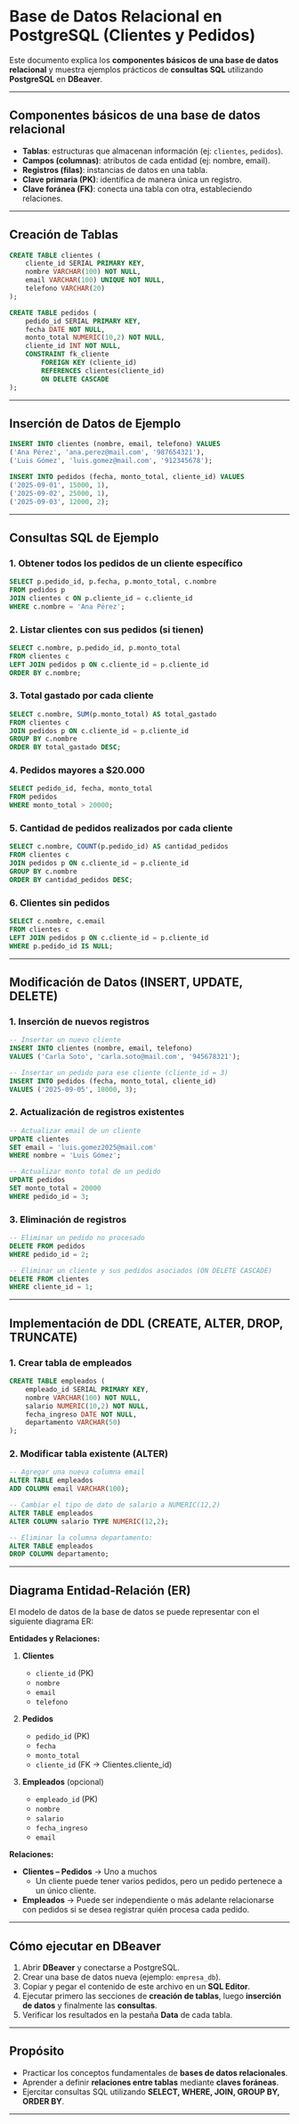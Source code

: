 # Base de Datos Relacional en PostgreSQL (Clientes y Pedidos)

Este documento explica los **componentes básicos de una base de datos relacional** y muestra ejemplos prácticos de **consultas SQL** utilizando **PostgreSQL** en **DBeaver**.

---

## Componentes básicos de una base de datos relacional

- **Tablas**: estructuras que almacenan información (ej: `clientes`, `pedidos`).
- **Campos (columnas)**: atributos de cada entidad (ej: nombre, email).
- **Registros (filas)**: instancias de datos en una tabla.
- **Clave primaria (PK)**: identifica de manera única un registro.
- **Clave foránea (FK)**: conecta una tabla con otra, estableciendo relaciones.

---

## Creación de Tablas

```sql
CREATE TABLE clientes (
    cliente_id SERIAL PRIMARY KEY,
    nombre VARCHAR(100) NOT NULL,
    email VARCHAR(100) UNIQUE NOT NULL,
    telefono VARCHAR(20)
);

CREATE TABLE pedidos (
    pedido_id SERIAL PRIMARY KEY,
    fecha DATE NOT NULL,
    monto_total NUMERIC(10,2) NOT NULL,
    cliente_id INT NOT NULL,
    CONSTRAINT fk_cliente
        FOREIGN KEY (cliente_id) 
        REFERENCES clientes(cliente_id)
        ON DELETE CASCADE
);
```

---

## Inserción de Datos de Ejemplo

```sql
INSERT INTO clientes (nombre, email, telefono) VALUES
('Ana Pérez', 'ana.perez@mail.com', '987654321'),
('Luis Gómez', 'luis.gomez@mail.com', '912345678');

INSERT INTO pedidos (fecha, monto_total, cliente_id) VALUES
('2025-09-01', 15000, 1),
('2025-09-02', 25000, 1),
('2025-09-03', 12000, 2);
```

---

## Consultas SQL de Ejemplo

### 1. Obtener todos los pedidos de un cliente específico
```sql
SELECT p.pedido_id, p.fecha, p.monto_total, c.nombre
FROM pedidos p
JOIN clientes c ON p.cliente_id = c.cliente_id
WHERE c.nombre = 'Ana Pérez';
```

### 2. Listar clientes con sus pedidos (si tienen)
```sql
SELECT c.nombre, p.pedido_id, p.monto_total
FROM clientes c
LEFT JOIN pedidos p ON c.cliente_id = p.cliente_id
ORDER BY c.nombre;
```

### 3. Total gastado por cada cliente
```sql
SELECT c.nombre, SUM(p.monto_total) AS total_gastado
FROM clientes c
JOIN pedidos p ON c.cliente_id = p.cliente_id
GROUP BY c.nombre
ORDER BY total_gastado DESC;
```

### 4. Pedidos mayores a $20.000
```sql
SELECT pedido_id, fecha, monto_total
FROM pedidos
WHERE monto_total > 20000;
```

### 5. Cantidad de pedidos realizados por cada cliente
```sql
SELECT c.nombre, COUNT(p.pedido_id) AS cantidad_pedidos
FROM clientes c
JOIN pedidos p ON c.cliente_id = p.cliente_id
GROUP BY c.nombre
ORDER BY cantidad_pedidos DESC;
```

### 6. Clientes sin pedidos
```sql
SELECT c.nombre, c.email
FROM clientes c
LEFT JOIN pedidos p ON c.cliente_id = p.cliente_id
WHERE p.pedido_id IS NULL;
```

---

## Modificación de Datos (INSERT, UPDATE, DELETE)

### 1. Inserción de nuevos registros
```sql
-- Insertar un nuevo cliente
INSERT INTO clientes (nombre, email, telefono)
VALUES ('Carla Soto', 'carla.soto@mail.com', '945678321');

-- Insertar un pedido para ese cliente (cliente_id = 3)
INSERT INTO pedidos (fecha, monto_total, cliente_id)
VALUES ('2025-09-05', 18000, 3);
```

### 2. Actualización de registros existentes
```sql
-- Actualizar email de un cliente
UPDATE clientes
SET email = 'luis.gomez2025@mail.com'
WHERE nombre = 'Luis Gómez';

-- Actualizar monto total de un pedido
UPDATE pedidos
SET monto_total = 20000
WHERE pedido_id = 3;
```

### 3. Eliminación de registros
```sql
-- Eliminar un pedido no procesado
DELETE FROM pedidos
WHERE pedido_id = 2;

-- Eliminar un cliente y sus pedidos asociados (ON DELETE CASCADE)
DELETE FROM clientes
WHERE cliente_id = 1;
```

---

## Implementación de DDL (CREATE, ALTER, DROP, TRUNCATE)

### 1. Crear tabla de empleados
```sql
CREATE TABLE empleados (
    empleado_id SERIAL PRIMARY KEY,
    nombre VARCHAR(100) NOT NULL,
    salario NUMERIC(10,2) NOT NULL,
    fecha_ingreso DATE NOT NULL,
    departamento VARCHAR(50)
);
```

### 2. Modificar tabla existente (ALTER)
```sql
-- Agregar una nueva columna email
ALTER TABLE empleados
ADD COLUMN email VARCHAR(100);

-- Cambiar el tipo de dato de salario a NUMERIC(12,2)
ALTER TABLE empleados
ALTER COLUMN salario TYPE NUMERIC(12,2);

-- Eliminar la columna departamento:
ALTER TABLE empleados
DROP COLUMN departamento;
```

---

## Diagrama Entidad-Relación (ER)

El modelo de datos de la base de datos se puede representar con el siguiente diagrama ER:

**Entidades y Relaciones:**

1. **Clientes**
   - `cliente_id` (PK)
   - `nombre`
   - `email`
   - `telefono`

2. **Pedidos**
   - `pedido_id` (PK)
   - `fecha`
   - `monto_total`
   - `cliente_id` (FK → Clientes.cliente_id)

3. **Empleados** (opcional)
   - `empleado_id` (PK)
   - `nombre`
   - `salario`
   - `fecha_ingreso`
   - `email`

**Relaciones:**
- **Clientes – Pedidos** → Uno a muchos
  - Un cliente puede tener varios pedidos, pero un pedido pertenece a un único cliente.
- **Empleados** → Puede ser independiente o más adelante relacionarse con pedidos si se desea registrar quién procesa cada pedido.

---

## Cómo ejecutar en DBeaver

1. Abrir **DBeaver** y conectarse a PostgreSQL.  
2. Crear una base de datos nueva (ejemplo: `empresa_db`).  
3. Copiar y pegar el contenido de este archivo en un **SQL Editor**.  
4. Ejecutar primero las secciones de **creación de tablas**, luego **inserción de datos** y finalmente las **consultas**.  
5. Verificar los resultados en la pestaña **Data** de cada tabla.  

---

## Propósito

- Practicar los conceptos fundamentales de **bases de datos relacionales**.  
- Aprender a definir **relaciones entre tablas** mediante **claves foráneas**.  
- Ejercitar consultas SQL utilizando **SELECT, WHERE, JOIN, GROUP BY, ORDER BY**.  

---